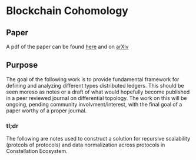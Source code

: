 # Blockchain Cohomology

## Paper
A pdf of the paper can be found [here](https://github.com/Constellation-Labs/hylochain/blob/master/differentiable_blockchains.pdf) and on [arXiv](https://arxiv.org/abs/1805.07047)
## Purpose
The goal of the following work is to provide fundamental framework for defining and analyzing different types distributed ledgers.
This should be seen moreso as notes or a draft of what would hopefully become published in a peer reviewed journal on differential topology. 
The work on this will be ongoing, pending community involvment/interest, with the final goal of a paper worthy of a proper journal.

### tl;dr
The following are notes used to construct a solution for recursive scalability (protcols of protocols) and  data normalization across protocols in Constellation Ecosystem.
